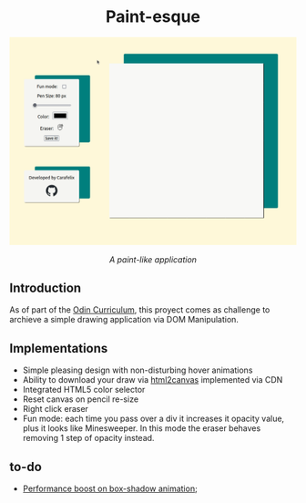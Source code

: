 <div align="center"> 
<h1>Paint-esque</h1>
<img src="./src/gif/realhero.gif" width="750">
<p><em>A paint-like application</em></p>
</div>

## Introduction

As of part of the [Odin Curriculum](https://www.theodinproject.com/lessons/foundations-etch-a-sketch), this proyect comes as challenge to archieve a simple drawing application via DOM Manipulation.

## Implementations

- Simple pleasing design with non-disturbing hover animations
- Ability to download your draw via [html2canvas](https://github.com/niklasvh/html2canvas) implemented via CDN
- Integrated HTML5 color selector
- Reset canvas on pencil re-size
- Right click eraser
- Fun mode: each time you pass over a div it increases it opacity value, plus it looks like Minesweeper. In this mode the eraser behaves removing 1 step of opacity instead.

## to-do 
- [Performance boost on box-shadow animation](https://tobiasahlin.com/blog/how-to-animate-box-shadow/);


